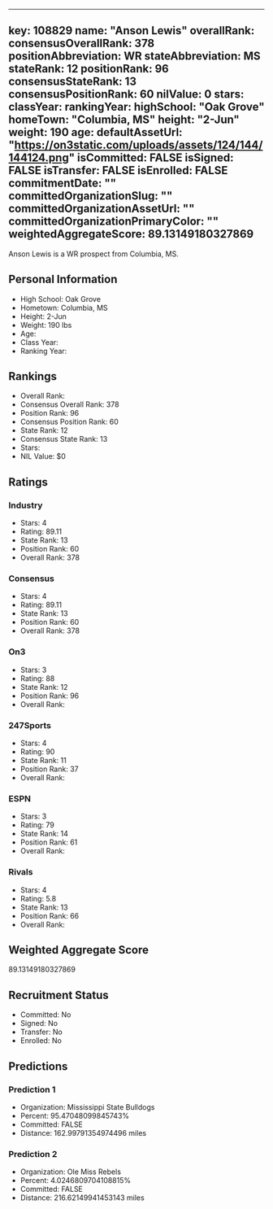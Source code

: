 ---
  key: 108829
  name: "Anson Lewis"
  overallRank: 
  consensusOverallRank: 378
  positionAbbreviation: WR
  stateAbbreviation: MS
  stateRank: 12
  positionRank: 96
  consensusStateRank: 13
  consensusPositionRank: 60
  nilValue: 0
  stars: 
  classYear: 
  rankingYear: 
  highSchool: "Oak Grove"
  homeTown: "Columbia, MS"
  height: "2-Jun"
  weight: 190
  age: 
  defaultAssetUrl: "https://on3static.com/uploads/assets/124/144/144124.png"
  isCommitted: FALSE
  isSigned: FALSE
  isTransfer: FALSE
  isEnrolled: FALSE
  commitmentDate: ""
  committedOrganizationSlug: ""
  committedOrganizationAssetUrl: ""
  committedOrganizationPrimaryColor: ""
  weightedAggregateScore: 89.13149180327869
  ---
  
  Anson Lewis is a WR prospect from Columbia, MS.
  
  ## Personal Information
  - High School: Oak Grove
  - Hometown: Columbia, MS
  - Height: 2-Jun
  - Weight: 190 lbs
  - Age: 
  - Class Year: 
  - Ranking Year: 
  
  ## Rankings
  - Overall Rank: 
  - Consensus Overall Rank: 378
  - Position Rank: 96
  - Consensus Position Rank: 60
  - State Rank: 12
  - Consensus State Rank: 13
  - Stars: 
  - NIL Value: $0
  
  ## Ratings
  
  ### Industry
  - Stars: 4
  - Rating: 89.11
  - State Rank: 13
  - Position Rank: 60
  - Overall Rank: 378
  
  ### Consensus
  - Stars: 4
  - Rating: 89.11
  - State Rank: 13
  - Position Rank: 60
  - Overall Rank: 378
  
  ### On3
  - Stars: 3
  - Rating: 88
  - State Rank: 12
  - Position Rank: 96
  - Overall Rank: 
  
  ### 247Sports
  - Stars: 4
  - Rating: 90
  - State Rank: 11
  - Position Rank: 37
  - Overall Rank: 
  
  ### ESPN
  - Stars: 3
  - Rating: 79
  - State Rank: 14
  - Position Rank: 61
  - Overall Rank: 
  
  ### Rivals
  - Stars: 4
  - Rating: 5.8
  - State Rank: 13
  - Position Rank: 66
  - Overall Rank: 
  
  ## Weighted Aggregate Score
  89.13149180327869
  
  ## Recruitment Status
  - Committed: No
  - Signed: No
  - Transfer: No
  - Enrolled: No
  
  
  
  ## Predictions
  
  ### Prediction 1
  - Organization: Mississippi State Bulldogs
  - Percent: 95.47048099845743%
  - Committed: FALSE
  - Distance: 162.99791354974496 miles
  
  ### Prediction 2
  - Organization: Ole Miss Rebels
  - Percent: 4.0246809704108815%
  - Committed: FALSE
  - Distance: 216.62149941453143 miles
  